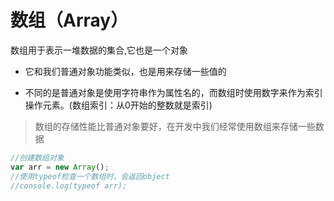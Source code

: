 # 数组（Array）

数组用于表示一堆数据的集合,它也是一个对象

* 它和我们普通对象功能类似，也是用来存储一些值的

* 不同的是普通对象是使用字符串作为属性名的，而数组时使用数字来作为索引操作元素。(数组索引：从0开始的整数就是索引)

> 数组的存储性能比普通对象要好，在开发中我们经常使用数组来存储一些数据

```javascript
//创建数组对象
var arr = new Array();			
//使用typeof检查一个数组时，会返回object
//console.log(typeof arr);
```
